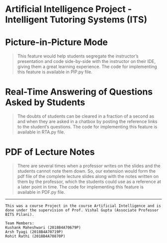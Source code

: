 # **Artificial Intelligence Project - Intelligent Tutoring Systems (ITS)**

# Picture-in-Picture Mode

> This feature would help students segregate the instructor’s presentation and code side-by-side with the instructor on their IDE, giving them a great learning experience. The code for implementing this feature is available in PIP.py file.

# Real-Time Answering of Questions Asked by Students

> The doubts of students can be cleared in a fraction of a second as and when they are asked in a chatbox by posting the reference links to the student’s questions. The code for implementing this feature is available in RTA.py file.

# PDF of Lecture Notes

>There are several times when a professor writes on the slides and the students cannot note them down. So, our extension would form the pdf file of the complete lecture slides along with the notes written on them by the professor, which the students could use as a reference at a later point in time. The code for implementing this feature is available in PDF.py file.

---
```
This was a course Project in the course Artificial Intelligence and is done under the supervision of Prof. Vishal Gupta (Associate Professor BITS Pilani).

Team Members: 
Kushank Maheshwari (2018B4A70679P)
Arsh Tyagi (2018B4A70719P)
Rohit Rathi (2018B4A70870P)
```

